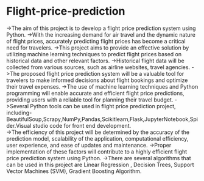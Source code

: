 # Flight-price-prediction
   ->The aim of this project is to develop a flight price prediction system using Python.
   ->With the increasing demand for air travel and the dynamic nature of flight prices, accurately predicting flight prices has become a critical need for travelers. 
   ->This project aims to provide an effective solution by utilizing machine learning techniques to predict flight prices based on historical data and other relevant factors. 
   ->Historical flight data will be collected from various sources, such as airline websites, travel agencies.
   ->The proposed flight price prediction system will be a valuable tool for travelers to make informed decisions about flight bookings and optimize their travel expenses. 
   ->The use of machine learning techniques and Python programming will enable accurate and efficient flight price predictions, providing users with a reliable tool for planning their travel budget. 
   ->Several Python tools can be used in flight price prediction project, including-BeautifulSoup,Scrapy,NumPy,Pandas,Scikitlearn,Flask,JupyterNotebook,Spider.Visual studio code for front end development.  
   ->The efficiency of this project will be determined by the accuracy of the prediction model, scalability of the application, computational efficiency, user experience, and ease of updates and maintenance. 
   ->Proper implementation of these factors will contribute to a highly efficient flight price prediction system using Python. 
   ->There are several algorithms that can be used in this project are Linear Regression , Decision Trees, Support Vector Machines (SVM), Gradient Boosting Algorithm.
